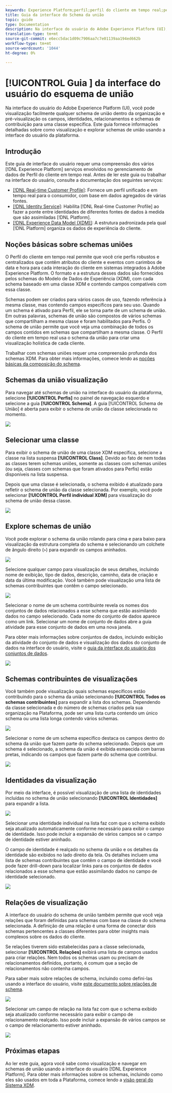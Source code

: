 ```yaml
---
keywords: Experience Platform;perfil;perfil do cliente em tempo real;perfil unificado;Perfil unificado; unificado;Perfil;rtcp;ativar perfil;Ativar perfil;União; do cliente; unificado; unificado;;rtcp;ativar ;Ativar ;schema de UNIÃO PERFIL de ;união perfil de
title: Guia da interface do Schema da união
topic: guide
type: Documentation
description: Na interface do usuário do Adobe Experience Platform (UI), você pode visualização facilmente qualquer schema de união dentro da organização e pré-visualização os campos, identidades, relacionamentos e schemas de contribuição para uma classe específica. Este guia fornece informações detalhadas sobre como visualização e explorar schemas de união usando a interface do usuário da plataforma.
translation-type: tm+mt
source-git-commit: e6ecc5dac1d09c7906aa7c7e01139aa194ed662b
workflow-type: tm+mt
source-wordcount: '1044'
ht-degree: 0%

---
```



# [!UICONTROL Guia ] da interface do usuário do esquema de união

Na interface do usuário do Adobe Experience Platform (UI), você pode visualização facilmente qualquer schema de união dentro da organização e pré-visualização os campos, identidades, relacionamentos e schemas de contribuição para uma classe específica. Este guia fornece informações detalhadas sobre como visualização e explorar schemas de união usando a interface do usuário da plataforma.

## Introdução

Este guia de interface do usuário requer uma compreensão dos vários [!DNL Experience Platform] serviços envolvidos no gerenciamento de dados de Perfil do cliente em tempo real. Antes de ler este guia ou trabalhar na interface do usuário, consulte a documentação dos seguintes serviços:

* [[!DNL Real-time Customer Profile]](../home.md): Fornece um perfil unificado e em tempo real para o consumidor, com base em dados agregados de várias fontes.
* [[!DNL Identity Service]](../../identity-service/home.md): Habilita  [!DNL Real-time Customer Profile] ao fazer a ponte entre identidades de diferentes fontes de dados à medida que são assimiladas  [!DNL Platform].
* [[!DNL Experience Data Model (XDM)]](../../xdm/home.md): A estrutura padronizada pela qual  [!DNL Platform] organiza os dados de experiência do cliente.

## Noções básicas sobre schemas uniões

O Perfil do cliente em tempo real permite que você crie perfis robustos e centralizados que contêm atributos do cliente e eventos com carimbos de data e hora para cada interação do cliente em sistemas integrados à Adobe Experience Platform. O formato e a estrutura desses dados são fornecidos pelos schemas do Modelo de Dados de Experiência (XDM), com cada schema baseado em uma classe XDM e contendo campos compatíveis com essa classe.

Schemas podem ser criados para vários casos de uso, fazendo referência à mesma classe, mas contendo campos específicos para seu uso. Quando um schema é ativado para Perfil, ele se torna parte de um schema de união. Em outras palavras, schemas de união são compostos de vários schemas que compartilham a mesma classe e foram habilitados para Perfis. O schema de união permite que você veja uma combinação de todos os campos contidos em schemas que compartilham a mesma classe. O Perfil do cliente em tempo real usa o schema da união para criar uma visualização holística de cada cliente.

Trabalhar com schemas uniões requer uma compreensão profunda dos schemas XDM. Para obter mais informações, comece lendo as [noções básicas da composição do schema](../../xdm/schema/composition.md).

## Schemas da união visualização

Para navegar até schemas de união na interface do usuário da plataforma, selecione **[!UICONTROL Perfis]** no painel de navegação esquerdo e selecione a guia **[!UICONTROL Schema]**. A guia [!UICONTROL Schema de União] é aberta para exibir o schema de união da classe selecionada no momento.

![](../images/union-schema/union-schema-landing.png)

## Selecionar uma classe

Para exibir o schema de união de uma classe XDM específica, selecione a classe na lista suspensa **[!UICONTROL Class]**. Devido ao fato de nem todas as classes terem schemas uniões, somente as classes com schemas uniões (ou seja, classes com schemas que foram ativados para Perfis) estão disponíveis na lista suspensa.

Depois que uma classe é selecionada, o schema exibido é atualizado para refletir o schema de união da classe selecionada. Por exemplo, você pode selecionar **[!UICONTROL Perfil individual XDM]** para visualização do schema de união dessa classe.

![](../images/union-schema/union-schema-class.png)

## Explore schemas de união

Você pode explorar o schema da união rolando para cima e para baixo para visualização da estrutura completa do schema e selecionando um colchete de ângulo direito (`>`) para expandir os campos aninhados.

![](../images/union-schema/union-schema-explore.png)

Selecione qualquer campo para visualização de seus detalhes, incluindo nome de exibição, tipo de dados, descrição, caminho, data de criação e data da última modificação. Você também pode visualização uma lista de schemas contribuintes que contêm o campo selecionado.

![](../images/union-schema/union-schema-explore-field.png)

Selecionar o nome de um schema contribuinte revela os nomes dos conjuntos de dados relacionados a esse schema que estão assimilando dados no campo selecionado. Cada nome do conjunto de dados aparece como um link. Selecionar um nome de conjunto de dados abre a guia atividade para esse conjunto de dados em uma nova janela.

Para obter mais informações sobre conjuntos de dados, incluindo exibição da atividade do conjunto de dados e visualização dos dados do conjunto de dados na interface do usuário, visite o [guia da interface do usuário dos conjuntos de dados](../../catalog/datasets/user-guide.md).

![](../images/union-schema/union-schema-field-datasets.png)

## Schemas contribuintes de visualizações

Você também pode visualização quais schemas específicos estão contribuindo para o schema da união selecionando **[!UICONTROL Todos os schemas contribuintes]** para expandir a lista dos schemas. Dependendo da classe selecionada e do número de schemas criados pela sua organização na Plataforma, pode ser uma lista curta contendo um único schema ou uma lista longa contendo vários schemas.

![](../images/union-schema/union-schema-contributing-schemas.png)

Selecionar o nome de um schema específico destaca os campos dentro do schema da união que fazem parte do schema selecionado. Depois que um schema é selecionado, a schema da união é exibida esmaecida com barras pretas, indicando os campos que fazem parte do schema que contribui.

![](../images/union-schema/union-schema-select-schema.png)

## Identidades da visualização

Por meio da interface, é possível visualização de uma lista de identidades incluídas no schema de união selecionando **[!UICONTROL Identidades]** para expandir a lista.

![](../images/union-schema/union-schema-identities.png)

Selecionar uma identidade individual na lista faz com que o schema exibido seja atualizado automaticamente conforme necessário para exibir o campo de identidade. Isso pode incluir a expansão de vários campos se o campo de identidade estiver aninhado.

O campo de identidade é realçado no schema da união e os detalhes da identidade são exibidos no lado direito da tela. Os detalhes incluem uma lista de schemas contribuintes que contêm o campo de identidade e você pode fazer drill-down para localizar links para os conjuntos de dados relacionados a esse schema que estão assimilando dados no campo de identidade selecionado.

![](../images/union-schema/union-schema-select-identity.png)

## Relações de visualização

A interface do usuário do schema de união também permite que você veja relações que foram definidas para schemas com base na classe do schema selecionada. A definição de uma relação é uma forma de conectar dois schemas pertencentes a classes diferentes para obter insights mais complexos sobre os dados do cliente.

Se relações tiverem sido estabelecidas para a classe selecionada, selecionar **[!UICONTROL Relações]** exibirá uma lista de campos usados para criar relações. Nem todos os schemas usam ou precisam de relacionamentos definidos, portanto, é comum que a seção de relacionamentos não contenha campos.

Para saber mais sobre relações de schema, incluindo como defini-las usando a interface do usuário, visite [este documento sobre relações de schema](../../xdm/tutorials/relationship-ui.md).

![](../images/union-schema/union-schema-relationships.png)

Selecionar um campo de relação na lista faz com que o schema exibido seja atualizado conforme necessário para exibir o campo de relacionamento realçado. Isso pode incluir a expansão de vários campos se o campo de relacionamento estiver aninhado.

![](../images/union-schema/union-schema-select-relationship.png)

## Próximas etapas

Ao ler este guia, agora você sabe como visualização e navegar em schemas de união usando a interface do usuário [!DNL Experience Platform]. Para obter mais informações sobre os schemas, incluindo como eles são usados em toda a Plataforma, comece lendo a [visão geral do Sistema XDM](../../xdm/home.md).
